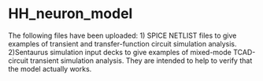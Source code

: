 # HH_neuron_model
The following files have been uploaded: 1) SPICE NETLIST files to give examples of transient and transfer-function circuit simulation analysis. 2)Sentaurus simulation input decks to give examples of mixed-mode TCAD-circuit transient simulation analysis. They are intended to help to verify that the model actually works.
